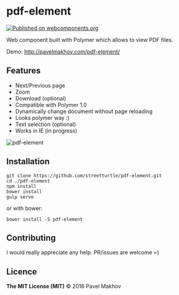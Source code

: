 # pdf-element

[![Published on webcomponents.org](https://img.shields.io/badge/webcomponents.org-published-blue.svg)](https://www.webcomponents.org/element/owner/my-element)

Web component built with Polymer which allows to view PDF files.

Demo: http://pavelmakhov.com/pdf-element/

## Features

- Next/Previous page
- Zoom
- Download (optional)
- Compatible with Polymer 1.0
- Dynamically change document without page reloading
- Looks polymer way :)
- Text selection (optional)
- Works in IE (in progress)

![pdf-element](http://pavelmakhov.com/pdf-element/pdf-element.png)

## Installation

```
git clone https://github.com/streetturtle/pdf-element.git
cd ./pdf-element
npm install
bower install
gulp serve
```

or with bower:

```
bower install -S pdf-element
```

## Contributing

I would really appreciate any help. PR/issues are welcome =)

## Licence

**The MIT License (MIT)** © 2016 Pavel Makhov
